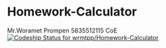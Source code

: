 # Homework-Calculator
Mr.Woramet Prompen 5835512115 CoE <br>
[![Codeship Status for wrmtpp/Homework-Calculator](https://app.codeship.com/projects/dbb37ed0-e44e-0137-2852-0ac16517213a/status?branch=master)](https://app.codeship.com/projects/373249)
